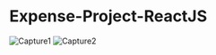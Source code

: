# Expense-Project-ReactJS



![Capture1](https://user-images.githubusercontent.com/23152421/164012556-1a986ea8-ea52-4996-ba78-7fcf90835369.PNG)
![Capture2](https://user-images.githubusercontent.com/23152421/164012560-dcc3d71d-734b-4ac7-bd79-b81e571ea34d.PNG)
